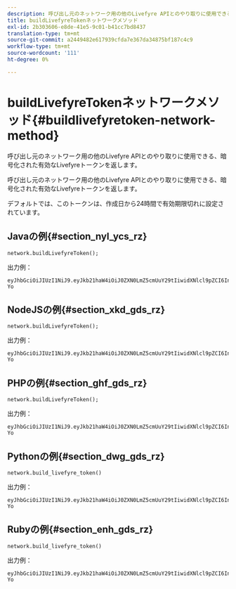 ```yaml
---
description: 呼び出し元のネットワーク用の他のLivefyre APIとのやり取りに使用できる、暗号化された有効なLivefyreトークンを返します。
title: buildLivefyreTokenネットワークメソッド
exl-id: 2b303606-e8de-41e5-9c01-b41cc7bd8437
translation-type: tm+mt
source-git-commit: a2449482e617939cfda7e367da34875bf187c4c9
workflow-type: tm+mt
source-wordcount: '111'
ht-degree: 0%

---
```


# buildLivefyreTokenネットワークメソッド{#buildlivefyretoken-network-method}

呼び出し元のネットワーク用の他のLivefyre APIとのやり取りに使用できる、暗号化された有効なLivefyreトークンを返します。

呼び出し元のネットワーク用の他のLivefyre APIとのやり取りに使用できる、暗号化された有効なLivefyreトークンを返します。

デフォルトでは、このトークンは、作成日から24時間で有効期限切れに設定されています。

## Javaの例{#section_nyl_ycs_rz}

```
network.buildLivefyreToken(); 
```

出力例：

```
eyJhbGciOiJIUzI1NiJ9.eyJkb21haW4iOiJ0ZXN0LmZ5cmUuY29tIiwidXNlcl9pZCI6InN5c3RlbSIsImRpc3BsYXlfbmFtZSI6InN5c3RlbSIsImV4cGlyZXMiOjEzOTY2NTUwODN9.33GuJF_ou2O6CCV22Y3PlLUgP2Igy9vAXfmLONkt-Yo
```

## NodeJSの例{#section_xkd_gds_rz}

```
network.buildLivefyreToken(); 
```

出力例：

```
eyJhbGciOiJIUzI1NiJ9.eyJkb21haW4iOiJ0ZXN0LmZ5cmUuY29tIiwidXNlcl9pZCI6InN5c3RlbSIsImRpc3BsYXlfbmFtZSI6InN5c3RlbSIsImV4cGlyZXMiOjEzOTY2NTUwODN9.33GuJF_ou2O6CCV22Y3PlLUgP2Igy9vAXfmLONkt-Yo
```

## PHPの例{#section_ghf_gds_rz}

```
network.buildLivefyreToken(); 
```

出力例：

```
eyJhbGciOiJIUzI1NiJ9.eyJkb21haW4iOiJ0ZXN0LmZ5cmUuY29tIiwidXNlcl9pZCI6InN5c3RlbSIsImRpc3BsYXlfbmFtZSI6InN5c3RlbSIsImV4cGlyZXMiOjEzOTY2NTUwODN9.33GuJF_ou2O6CCV22Y3PlLUgP2Igy9vAXfmLONkt-Yo 
```

## Pythonの例{#section_dwg_gds_rz}

```
network.build_livefyre_token() 
```

出力例：

```
eyJhbGciOiJIUzI1NiJ9.eyJkb21haW4iOiJ0ZXN0LmZ5cmUuY29tIiwidXNlcl9pZCI6InN5c3RlbSIsImRpc3BsYXlfbmFtZSI6InN5c3RlbSIsImV4cGlyZXMiOjEzOTY2NTUwODN9.33GuJF_ou2O6CCV22Y3PlLUgP2Igy9vAXfmLONkt-Yo 
```

## Rubyの例{#section_enh_gds_rz}

```
network.build_livefyre_token() 
```

出力例：

```
eyJhbGciOiJIUzI1NiJ9.eyJkb21haW4iOiJ0ZXN0LmZ5cmUuY29tIiwidXNlcl9pZCI6InN5c3RlbSIsImRpc3BsYXlfbmFtZSI6InN5c3RlbSIsImV4cGlyZXMiOjEzOTY2NTUwODN9.33GuJF_ou2O6CCV22Y3PlLUgP2Igy9vAXfmLONkt-Yo 
```
